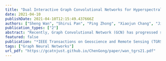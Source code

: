 ```yaml
---
title: "Dual Interactive Graph Convolutional Networks for Hyperspectral Image Classification"
date: 2021-04-10
publishDate: 2021-04-10T12:15:49.437666Z
authors: ["Sheng Wan", "Shirui Pan", "Ping Zhong", "Xiaojun Chang", "Jian Yang", "Chen Gong"]
publication_types: ["2"]
abstract: "Recently, Graph Convolutional Network (GCN) has progressed significantly and gained increasing attention in hyperspectral image (HSI) classification due to its impressive representation power. However, existing GCN-based methods do not give full consideration to the multi-scale spatial information, since the convolution operations are governed by fixed neighborhood. As a result, their performances can be limited, particularly in the regions with diverse land cover appearances. In this paper, we develop a new Dual Interactive GCN (DIGCN) which introduces the dual GCN branches to capture spatial information at different scales. More significantly, the dual interactive module is embedded across the GCN branches, so that the correlation of multi-scale spatial information can be leveraged to refine the graph information. To be concrete, the edge information contained in one GCN branch can be refined by incorporating the feature representations from the other branch. Analogously, improved feature representations can be generated in one GCN branch by fusing the edge information from the other branch. As such, the refined graph information can help enhance the representation power of the model. Furthermore, to avoid the negative effects of the manually constructed graph, our proposed model adaptively learns a discriminative region-induced graph, which also accelerates the convolution operation. We comprehensively evaluate the proposed method on four commonly used HSI benchmark datasets, and state-of-the-art results can be achieved when compared with several typical HSI classification methods."
featured: false
publication: "*IEEE Transactions on Geoscience and Remote Sensing (TGRS)*"
tags: ["Graph Neural Networks"]
url_pdf: "https://gcatnjust.github.io/ChenGong/paper/wan_tgrs21.pdf"
---
```



